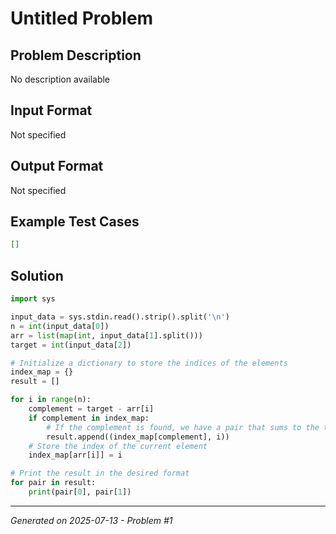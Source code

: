 # Untitled Problem

## Problem Description
No description available

## Input Format
Not specified

## Output Format
Not specified

## Example Test Cases
```json
[]
```

## Solution
```python
import sys

input_data = sys.stdin.read().strip().split('\n')
n = int(input_data[0])
arr = list(map(int, input_data[1].split()))
target = int(input_data[2])

# Initialize a dictionary to store the indices of the elements
index_map = {}
result = []

for i in range(n):
    complement = target - arr[i]
    if complement in index_map:
        # If the complement is found, we have a pair that sums to the target.
        result.append((index_map[complement], i))
    # Store the index of the current element
    index_map[arr[i]] = i

# Print the result in the desired format
for pair in result:
    print(pair[0], pair[1])
```

---
*Generated on 2025-07-13 - Problem #1*